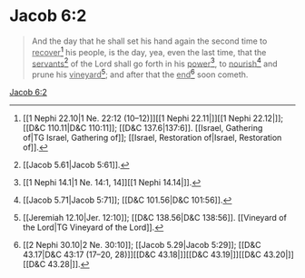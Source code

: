 # Jacob 6:2

> And the day that he shall set his hand again the second time to <u>recover</u>[^a] his people, is the day, yea, even the last time, that the <u>servants</u>[^b] of the Lord shall go forth in his <u>power</u>[^c], to <u>nourish</u>[^d] and prune his <u>vineyard</u>[^e]; and after that the <u>end</u>[^f] soon cometh.

[Jacob 6:2](https://www.churchofjesuschrist.org/study/scriptures/bofm/jacob/6?lang=eng&id=p2#p2)


[^a]: [[1 Nephi 22.10|1 Ne. 22:12 (10–12)]][[1 Nephi 22.11|]][[1 Nephi 22.12|]]; [[D&C 110.11|D&C 110:11]]; [[D&C 137.6|137:6]]. [[Israel, Gathering of|TG Israel, Gathering of]]; [[Israel, Restoration of|Israel, Restoration of]].  
[^b]: [[Jacob 5.61|Jacob 5:61]].  
[^c]: [[1 Nephi 14.1|1 Ne. 14:1, 14]][[1 Nephi 14.14|]].  
[^d]: [[Jacob 5.71|Jacob 5:71]]; [[D&C 101.56|D&C 101:56]].  
[^e]: [[Jeremiah 12.10|Jer. 12:10]]; [[D&C 138.56|D&C 138:56]]. [[Vineyard of the Lord|TG Vineyard of the Lord]].  
[^f]: [[2 Nephi 30.10|2 Ne. 30:10]]; [[Jacob 5.29|Jacob 5:29]]; [[D&C 43.17|D&C 43:17 (17–20, 28)]][[D&C 43.18|]][[D&C 43.19|]][[D&C 43.20|]][[D&C 43.28|]].  
